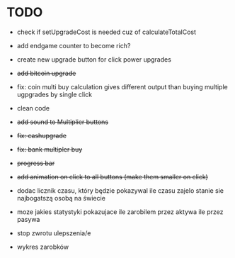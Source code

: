 # TODO

- check if setUpgradeCost is needed cuz of calculateTotalCost
- add endgame counter to become rich?
- create new upgrade button for click power upgrades
- ~~add bitcoin upgrade~~
- fix: coin multi buy calculation gives different output than buying multiple ugpgrades by single click
- clean code
- ~~add sound to Multiplier buttons~~
- ~~fix: cashupgrade~~
- ~~fix: bank multipler buy~~
- ~~progress bar~~
- ~~add animation on click to all buttons (make them smaller on click)~~


- dodac licznik czasu, który będzie pokazywal ile czasu zajelo stanie sie najbogatszą osobą na świecie
- moze jakies statystyki pokazujace ile zarobilem przez aktywa ile przez pasywa
- stop zwrotu ulepszenia/e
- wykres zarobków 